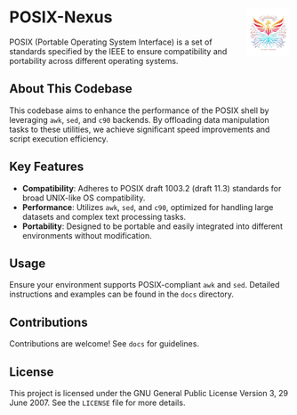 # <img align="right" src="/img/posix-nexus.png" alt="posix-nexus" title="posix-nexus" width="15%">POSIX-Nexus

POSIX (Portable Operating System Interface) is a set of standards specified by the IEEE to ensure compatibility and portability across different operating systems.

## About This Codebase

This codebase aims to enhance the performance of the POSIX shell by leveraging `awk`, `sed`, and `c90` backends. By offloading data manipulation tasks to these utilities, we achieve significant speed improvements and script execution efficiency.

## Key Features

- **Compatibility**: Adheres to POSIX draft 1003.2 (draft 11.3) standards for broad UNIX-like OS compatibility.
- **Performance**: Utilizes `awk`, `sed`, and `c90`, optimized for handling large datasets and complex text processing tasks.
- **Portability**: Designed to be portable and easily integrated into different environments without modification.

## Usage

Ensure your environment supports POSIX-compliant `awk` and `sed`. Detailed instructions and examples can be found in the `docs` directory.

## Contributions

Contributions are welcome! See `docs` for guidelines.

## License

This project is licensed under the GNU General Public License Version 3, 29 June 2007. See the `LICENSE` file for more details.
